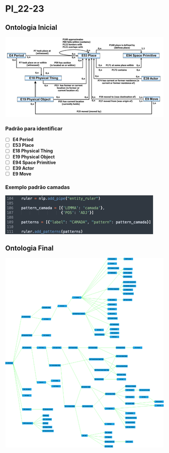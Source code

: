# PI_22-23

## Ontologia Inicial

![alt text](Doc/On_init.png "Ontologia")

### Padrão para identificar
- [ ] **E4 Period**
- [ ] **E53 Place**
- [ ] **E18 Physical Thing**
- [ ] **E19 Physical Object**
- [ ] **E94 Space Primitive**
- [ ] **E39 Actor**
- [ ] **E9 Move**

### Exemplo padrão camadas
![alt text](Doc/camada.png "Padrão camada")


## Ontologia Final

![alt text](Doc/On.png "Ontologia")